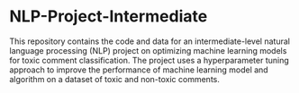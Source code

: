# NLP-Project-Intermediate
This repository contains the code and data for an intermediate-level natural language processing (NLP) project on optimizing machine learning models for toxic comment classification. The project uses a hyperparameter tuning approach to improve the performance of machine learning model and algorithm on a dataset of toxic and non-toxic comments.
